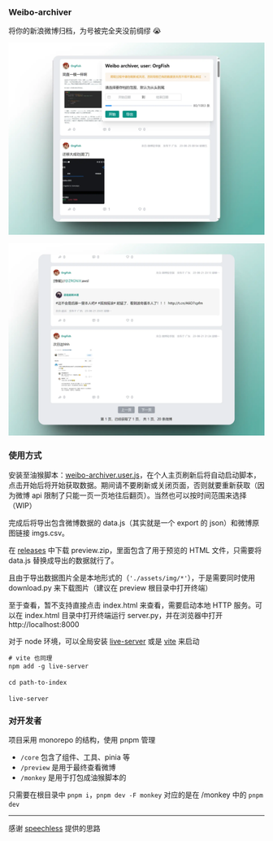###  Weibo-archiver

将你的新浪微博归档，为号被完全夹没前绸缪 😭 

![monkey](docs/monkey.webp)

![preview](docs/preview.webp)

### 使用方式

安装至油猴脚本：[weibo-archiver.user.js][releases]，在个人主页刷新后将自动启动脚本，点击开始后将开始获取数据。期间请不要刷新或关闭页面，否则就要重新获取（因为微博 api 限制了只能一页一页地往后翻页）。当然也可以按时间范围来选择（WIP）

完成后将导出包含微博数据的 data.js（其实就是一个 export 的 json）和微博原图链接 imgs.csv。

在 [releases] 中下载 preview.zip，里面包含了用于预览的 HTML 文件，只需要将 data.js 替换成导出的数据就行了。

且由于导出数据图片全是本地形式的（`'./assets/img/*'`），于是需要同时使用 download.py 来下载图片（建议在 preview 根目录中打开终端）

至于查看，暂不支持直接点击 index.html 来查看，需要启动本地 HTTP 服务。可以在 index.html 目录中打开终端运行 server.py，并在浏览器中打开 http://localhost:8000

对于 node 环境，可以全局安装 [live-server] 或是 [vite] 来启动

```shell
# vite 也同理
npm add -g live-server

cd path-to-index

live-server
```

### 对开发者

项目采用 monorepo 的结构，使用 pnpm 管理

- `/core` 包含了组件、工具、pinia 等
- `/preview` 是用于最终查看微博
- `/monkey` 是用于打包成油猴脚本的

只需要在根目录中 `pnpm i`，`pnpm dev -F monkey` 对应的是在 /monkey 中的 `pnpm dev` 

---

感谢 [speechless] 提供的思路

[releases]: https://github.com/Chilfish/weibo-archiver/releases
[speechless]: https://github.com/meterscao/Speechless
[live-server]: https://www.npmjs.com/package/live-server
[vite]: https://cn.vitejs.dev/guide/
